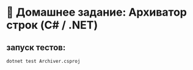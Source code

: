 # 📘 Домашнее задание: Архиватор строк (C# / .NET)

## запуск тестов:

```
dotnet test Archiver.csproj
```
